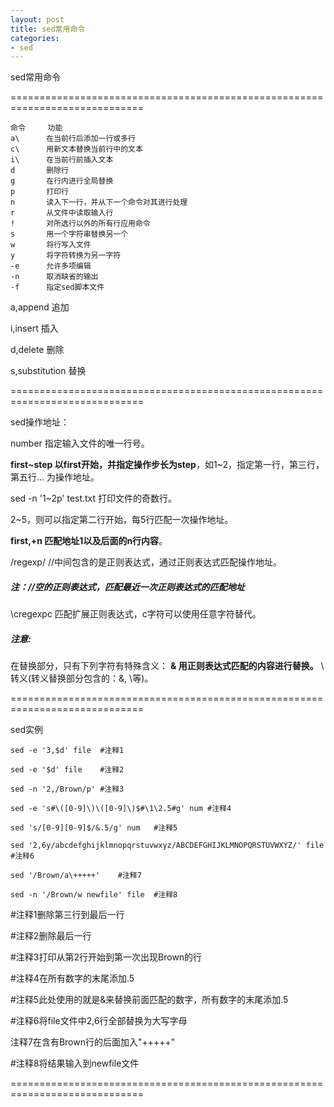 ```yaml
---
layout: post
title: sed常用命令
categories:
- sed
---
```


sed常用命令

=============================================================================

    
    命令     功能
    a\      在当前行后添加一行或多行
    c\      用新文本替换当前行中的文本
    i\      在当前行前插入文本
    d       删除行
    g       在行内进行全局替换
    p       打印行
    n       读入下一行，并从下一个命令对其进行处理
    r       从文件中读取输入行
    !       对所选行以外的所有行应用命令
    s       用一个字符串替换另一个
    w       将行写入文件
    y       将字符转换为另一字符
    -e      允许多项编辑
    -n      取消缺省的输出
    -f      指定sed脚本文件


a,append 追加

i,insert 插入

d,delete 删除

s,substitution 替换

=============================================================================

sed操作地址：

number 指定输入文件的唯一行号。

**first~step 以first开始，并指定操作步长为step**，如1~2，指定第一行，第三行，第五行... 为操作地址。

sed -n '1~2p' test.txt 打印文件的奇数行。

2~5，则可以指定第二行开始，每5行匹配一次操作地址。

**first,+n 匹配地址1以及后面的n行内容**。

/regexp/ //中间包含的是正则表达式，通过正则表达式匹配操作地址。

##### 注：//空的正则表达式，匹配最近一次正则表达式的匹配地址

\cregexpc 匹配扩展正则表达式，c字符可以使用任意字符替代。

##### 注意:
在替换部分，只有下列字符有特殊含义：
**& 用正则表达式匹配的内容进行替换。**
\ 转义(转义替换部分包含的：&, \等)。

=============================================================================

sed实例

    
    sed -e '3,$d' file	#注释1
    
    sed -e '$d' file	#注释2
    
    sed -n '2,/Brown/p'	#注释3
    
    sed -e 's#\([0-9]\)\([0-9]\)$#\1\2.5#g' num	#注释4
    
    sed 's/[0-9][0-9]$/&.5/g' num	#注释5
    
    sed '2,6y/abcdefghijklmnopqrstuvwxyz/ABCDEFGHIJKLMNOPQRSTUVWXYZ/' file #注释6
    
    sed '/Brown/a\+++++'	#注释7
    
    sed -n '/Brown/w newfile' file	#注释8


#注释1删除第三行到最后一行

#注释2删除最后一行

#注释3打印从第2行开始到第一次出现Brown的行

#注释4在所有数字的末尾添加.5

#注释5此处使用的就是&来替换前面匹配的数字，所有数字的末尾添加.5

#注释6将file文件中2,6行全部替换为大写字母

注释7在含有Brown行的后面加入"+++++"

#注释8将结果输入到newfile文件

=============================================================================
